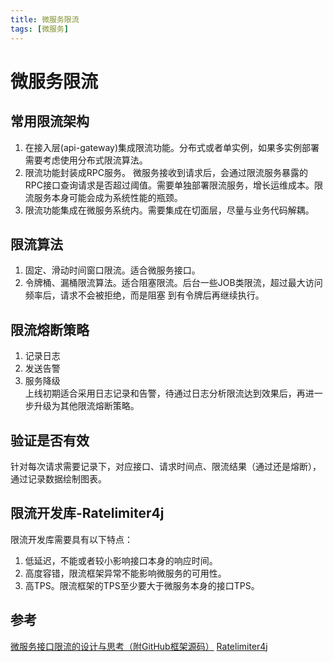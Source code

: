 ```yaml
---
title: 微服务限流
tags: [微服务]
---
```

# 微服务限流
## 常用限流架构
1. 在接入层(api-gateway)集成限流功能。分布式或者单实例，如果多实例部署需要考虑使用分布式限流算法。
2. 限流功能封装成RPC服务。
微服务接收到请求后，会通过限流服务暴露的RPC接口查询请求是否超过阈值。需要单独部署限流服务，增长运维成本。限流服务本身可能会成为系统性能的瓶颈。
3. 限流功能集成在微服务系统内。需要集成在切面层，尽量与业务代码解耦。
## 限流算法
1. 固定、滑动时间窗口限流。适合微服务接口。
2. 令牌桶、漏桶限流算法。适合阻塞限流。后台一些JOB类限流，超过最大访问频率后，请求不会被拒绝，而是阻塞 到有令牌后再继续执行。


## 限流熔断策略
1. 记录日志
2. 发送告警
3. 服务降级  
上线初期适合采用日志记录和告警，待通过日志分析限流达到效果后，再进一步升级为其他限流熔断策略。

## 验证是否有效
针对每次请求需要记录下，对应接口、请求时间点、限流结果（通过还是熔断），通过记录数据绘制图表。

## 限流开发库-Ratelimiter4j
限流开发库需要具有以下特点：
1. 低延迟，不能或者较小影响接口本身的响应时间。
2. 高度容错，限流框架异常不能影响微服务的可用性。
3. 高TPS。限流框架的TPS至少要大于微服务本身的接口TPS。

## 参考
[微服务接口限流的设计与思考（附GitHub框架源码）](https://mp.weixin.qq.com/s?__biz=MzIwMzg1ODcwMw==&mid=2247488188&idx=1&sn=9e77a94b271909fecba136baab66a722&chksm=96c9a4dca1be2dcae2b1780cefaf22a6b6db4ecbe46357cf9e66dd3635db31bd3fea29414c36#rd)
[Ratelimiter4j](https://github.com/wangzheng0822/ratelimiter4j)